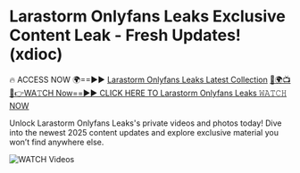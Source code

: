 # Larastorm Onlyfans Leaks Exclusive Content Leak - Fresh Updates! (xdioc)

🔥 ACCESS NOW 🌍==►► <a href="https://tinyurl.com/3fjeunct" rel="nofollow">Larastorm Onlyfans Leaks Latest Collection</a></h3>
[🔴🌍📺📱👉WA𝚃CH Now==►► CLICK HERE TO Larastorm Onlyfans Leaks 𝚆𝙰𝚃𝙲𝙷 NOW](https://tinyurl.com/3fjeunct)

Unlock Larastorm Onlyfans Leaks's private videos and photos today! Dive into the newest 2025 content updates and explore exclusive material you won’t find anywhere else.


<a href="https://tinyurl.com/3fjeunct" rel="nofollow" data-target="animated-image.originalLink"><img src="https://camo.githubusercontent.com/8a4f000d20f83aca3bf7ec5f350d767afa0574a8a352519fd8cfa583a6f93a33/68747470733a2f2f692e696d6775722e636f6d2f644a486b345a712e676966" alt="WATCH Videos" data-canonical-src="https://i.imgur.com/dJHk4Zq.gif" style="max-width: 100%; display: inline-block;" data-target="animated-image.originalImage"></a>
